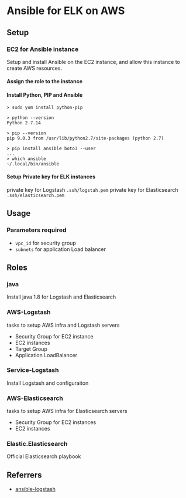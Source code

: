 # Ansible for ELK on AWS

## Setup

### EC2 for Ansible instance
Setup and install Ansible on the EC2 instance, and allow this instance to create AWS resources.
#### Assign the role to the instance
#### Install Python, PIP and Ansible
```
> sudo yum install python-pip

> python --version
Python 2.7.14

> pip --version
pip 9.0.3 from /usr/lib/python2.7/site-packages (python 2.7)

> pip install ansible boto3 --user
...
> which ansible
~/.local/bin/ansible
```
#### Setup Private key for ELK instances
private key for Logstash `.ssh/logstah.pem`
private key for Elasticsearch `.ssh/elasticsearch.pem`

## Usage

### Parameters required
 - `vpc_id` for security group
 - `subnets` for application Load balancer

## Roles

### java
Install java 1.8 for Logstash and Elasticsearch

### AWS-Logstash
tasks to setup AWS infra and Logstash servers

- Security Group for EC2 instance
- EC2 instances
- Target Group
- Application LoadBalancer

### Service-Logstash
Install Logstash and configuraiton



### AWS-Elasticsearch
tasks to setup AWS infra for Elasticsearch servers

- Security Group for EC2 instances
- EC2 instances

### Elastic.Elasticsearch
Official Elasticsearch playbook

## Referrers
 - [ansible-logstash](https://github.com/wunzeco/ansible-logstash/blob/master/handlers/main.yml)